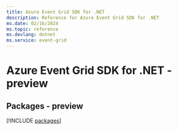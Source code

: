```yaml
---
title: Azure Event Grid SDK for .NET
description: Reference for Azure Event Grid SDK for .NET
ms.date: 02/16/2024
ms.topic: reference
ms.devlang: dotnet
ms.service: event-grid
---
```

# Azure Event Grid SDK for .NET - preview
## Packages - preview
[!INCLUDE [packages](event-grid-index.md)]